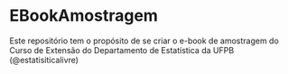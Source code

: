 # EBookAmostragem

Este repositório tem o propósito de se criar o e-book de amostragem do Curso de Extensão do Departamento de Estatística da UFPB (@estatisiticalivre)
